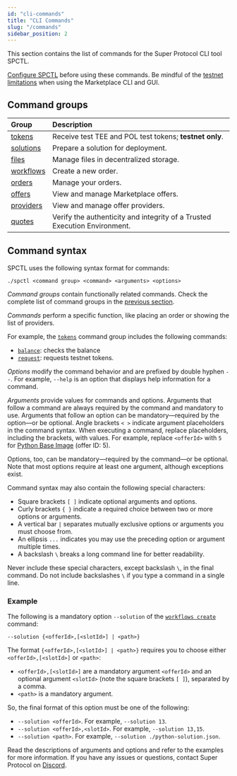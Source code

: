 ```yaml
---
id: "cli-commands"
title: "CLI Commands"
slug: "/commands"
sidebar_position: 2
---
```


This section contains the list of commands for the Super Protocol CLI tool SPCTL.

[Configure SPCTL](/cli) before using these commands. Be mindful of the [testnet limitations](/marketplace/limitations) when using the Marketplace CLI and GUI.

## Command groups

| **Group** | **Description** |
| :- | :- |
| [tokens](/cli/commands/tokens) | Receive test TEE and POL test tokens; **testnet only**. |
| [solutions](/cli/commands/solutions) | Prepare a solution for deployment. |
| [files](/cli/commands/files) | Manage files in decentralized storage. |
| [workflows](/cli/commands/workflows) | Create a new order. |
| [orders](/cli/commands/orders) | Manage your orders. |
| [offers](/cli/commands/offers) | View and manage Marketplace offers. |
| [providers](/cli/commands/providers) | View and manage offer providers. |
| [quotes](/cli/commands/quotes) | Verify the authenticity and integrity of a Trusted Execution Environment. |

## Command syntax

SPCTL uses the following syntax format for commands:

```
./spctl <command group> <command> <arguments> <options>
```

_Command groups_ contain functionally related commands. Check the complete list of command groups in the [previous section](/cli/commands#command-groups).

_Commands_ perform a specific function, like placing an order or showing the list of providers.

For example, the [`tokens`](/cli/commands/tokens) command group includes the following commands:
- [`balance`](/cli/commands/tokens/balance): checks the balance
- [`request`](/cli/commands/tokens/request): requests testnet tokens.

_Options_ modify the command behavior and are prefixed by double hyphen `--`. For example, `--help` is an option that displays help information for a command.

_Arguments_ provide values for commands and options. Arguments that follow a command are always required by the command and mandatory to use. Arguments that follow an option can be mandatory—required by the option—or be optional. Angle brackets `< >` indicate argument placeholders in the command syntax. When executing a command, replace placeholders, including the brackets, with values. For example, replace `<offerId>` with `5` for [Python Base Image](https://marketplace.superprotocol.com/?offer=offerId%3D5) (offer ID: 5).

Options, too, can be mandatory—required by the command—or be optional. Note that most options require at least one argument, although exceptions exist.

Command syntax may also contain the following special characters:

- Square brackets `[ ]` indicate optional arguments and options.
- Curly brackets `{ }` indicate a required choice between two or more options or arguments.
- A vertical bar `|` separates mutually exclusive options or arguments you must choose from.
- An ellipsis `...` indicates you may use the preceding option or argument multiple times.
- A backslash `\` breaks a long command line for better readability.

Never include these special characters, except backslash `\`, in the final command. Do not include backslashes `\` if you type a command in a single line.

### Example

The following is a mandatory option `--solution` of the [`workflows create`](/cli/commands/workflows/create) command:

```
--solution {<offerId>,[<slotId>] | <path>}
```

The format `{<offerId>,[<slotId>] | <path>}` requires you to choose either `<offerId>,[<slotId>]` or `<path>`:
- `<offerId>,[<slotId>]` are a mandatory argument `<offerId>` and an optional argument `<slotId>` (note the square brackets `[ ]`), separated by a comma.
- `<path>` is a mandatory argument.

So, the final format of this option must be one of the following:
- `--solution <offerId>`. For example, `--solution 13`.
- `--solution <offerId>,<slotId>`. For example, `--solution 13,15`.
- `--solution <path>`. For example, `--solution ./python-solution.json`.

Read the descriptions of arguments and options and refer to the examples for more information. If you have any issues or questions, contact Super Protocol on [Discord](https://discord.gg/superprotocol).